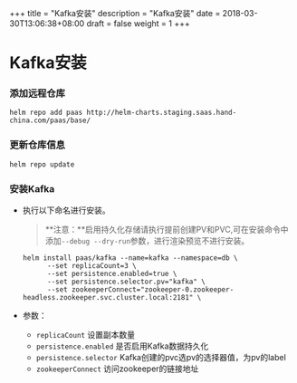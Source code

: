 +++
title = "Kafka安装"
description = "Kafka安装"
date = 2018-03-30T13:06:38+08:00
draft = false
weight = 1
+++

# Kafka安装

### 添加远程仓库

```
helm repo add paas http://helm-charts.staging.saas.hand-china.com/paas/base/
```

### 更新仓库信息

```
helm repo update 
```

### 安装Kafka

- 执行以下命名进行安装。

  > **注意：**启用持久化存储请执行提前创建PV和PVC,可在安装命令中添加`--debug --dry-run`参数，进行渲染预览不进行安装。

  ```
  helm install paas/kafka --name=kafka --namespace=db \
        --set replicaCount=3 \
        --set persistence.enabled=true \
        --set persistence.selector.pv="kafka" \
        --set zookeeperConnect="zookeeper-0.zookeeper-headless.zookeeper.svc.cluster.local:2181" \
  ```

- 参数：
    - `replicaCount` 设置副本数量
    - `persistence.enabled` 是否启用Kafka数据持久化
    - `persistence.selector` Kafka创建的pvc选pv的选择器值，为pv的label
    - `zookeeperConnect` 访问zookeeper的链接地址